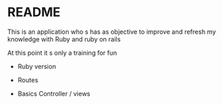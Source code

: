 # README
This is an application who s has as objective to improve and refresh my knowledge with Ruby and ruby on rails 

At this point it s only a training for fun 
* Ruby version

* Routes 

* Basics Controller / views 
